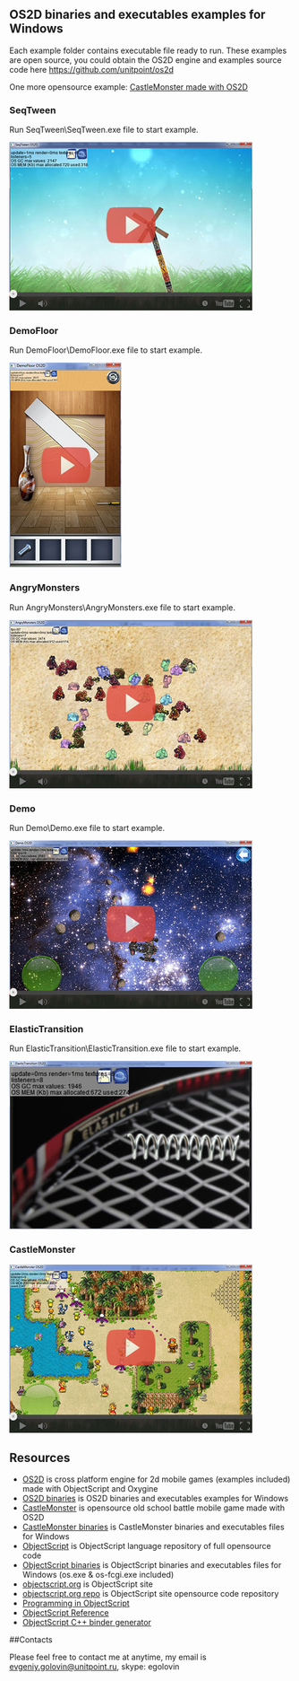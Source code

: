 ## OS2D binaries and executables examples for Windows

Each example folder contains executable file ready to run. These examples are open source, you could obtain the OS2D engine and examples source code here https://github.com/unitpoint/os2d

One more opensource example: [CastleMonster made with OS2D](https://github.com/unitpoint/CastleMonster)

### SeqTween
Run SeqTween\SeqTween.exe file to start example.

[![Opensource SeqTween example made with OS2D](https://raw.githubusercontent.com/unitpoint/os2d-bin-win/master/SeqTween/SeqTween-youtube.jpg)](http://www.youtube.com/watch?v=p5zzlDh7DuI)

### DemoFloor
Run DemoFloor\DemoFloor.exe file to start example.

[![Opensource DemoFloor example made with OS2D, level 2](https://raw.githubusercontent.com/unitpoint/os2d-bin-win/master/DemoFloor/DemoFloor-youtube.jpg)](http://www.youtube.com/watch?v=rJRRq-x2uBI)

### AngryMonsters
Run AngryMonsters\AngryMonsters.exe file to start example.

[![Opensource AngryMonsters example made with OS2D](https://raw.githubusercontent.com/unitpoint/os2d-bin-win/master/AngryMonsters/AngryMonsters-youtube.jpg)](http://www.youtube.com/watch?v=vlrua_emfPM)

### Demo
Run Demo\Demo.exe file to start example.

[![Opensource Demo example made with OS2D](https://raw.githubusercontent.com/unitpoint/os2d-bin-win/master/Demo/Demo-youtube.jpg)](http://www.youtube.com/watch?v=w8IdHx2uq0c)

### ElasticTransition
Run ElasticTransition\ElasticTransition.exe file to start example.

![Opensource ElasticTransition example made with OS2D](https://raw.githubusercontent.com/unitpoint/os2d-bin-win/master/ElasticTransition/ElasticTransition.jpg)

### CastleMonster

[![Opensource CastleMonster example made with OS2D](https://raw.githubusercontent.com/unitpoint/CastleMonster-bin-win/master/CastleMonster-youtube.jpg)](http://www.youtube.com/watch?v=a4afnUWjVR4)

## Resources

* [OS2D](https://github.com/unitpoint/os2d) is cross platform engine for 2d mobile games (examples included) made with ObjectScript and Oxygine
* [OS2D binaries](https://github.com/unitpoint/os2d-bin-win) is OS2D binaries and executables examples for Windows
* [CastleMonster](https://github.com/unitpoint/CastleMonster) is opensource old school battle mobile game made with OS2D
* [CastleMonster binaries](https://github.com/unitpoint/CastleMonster-bin-win) is CastleMonster binaries and executables files for Windows
* [ObjectScript](https://github.com/unitpoint/objectscript) is ObjectScript language repository of full opensource code
* [ObjectScript binaries](https://github.com/unitpoint/objectscript-bin-win) is ObjectScript binaries and executables files for Windows (os.exe & os-fcgi.exe included)
* [objectscript.org](http://objectscript.org) is ObjectScript site
* [objectscript.org repo](https://github.com/unitpoint/objectscript.org) is ObjectScript site opensource code repository
* [Programming in ObjectScript](https://github.com/unitpoint/objectscript/wiki/Programming-in-ObjectScript)
* [ObjectScript Reference](https://github.com/unitpoint/objectscript/wiki/ObjectScript-Reference)
* [ObjectScript C++ binder generator](https://github.com/unitpoint/objectscript/blob/master/src/os-binder-generator.os)


##Contacts

Please feel free to contact me at anytime, my email is evgeniy.golovin@unitpoint.ru, skype: egolovin
